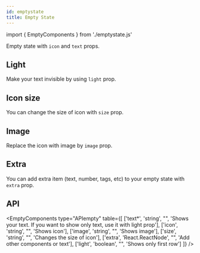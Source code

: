 ```yaml
---
id: emptystate
title: Empty State
---
```


import { EmptyComponents } from './emptystate.js'

<p>Empty state with <code>icon</code> and <code>text</code> props.</p>
<EmptyComponents type="simple" item="info-circle" />

## Light

<p>Make your text invisible by using <code>light</code> prop. </p>
<EmptyComponents type="light" item="info-circle" />

## Icon size

<p>You can change the size of icon with <code>size</code> prop. </p>
<EmptyComponents type="size" item="info-circle" size="30" />

## Image

<p>Replace the icon with image by <code>image</code> prop.</p>
<EmptyComponents type="image" item="https://erxes.io/static/images/logo/logo_dark.svg" />

## Extra

<p>You can add extra item (text, number, tags, etc) to your empty state with <code>extra</code> prop.</p>
<EmptyComponents type="extra" item="info-circle" />

## API

<EmptyComponents type="APIempty" table={[
['text*', 'string', "", 'Shows your text. If you want to show only text, use it with light prop'],
['icon', 'string', "", 'Shows icon'],
['image', 'string', "", 'Shows image'],
['size', 'string', "", 'Changes the size of icon'],
['extra', 'React.ReactNode', "", 'Add other components or text'],
['light', 'boolean', "", 'Shows only first row']
]} />
